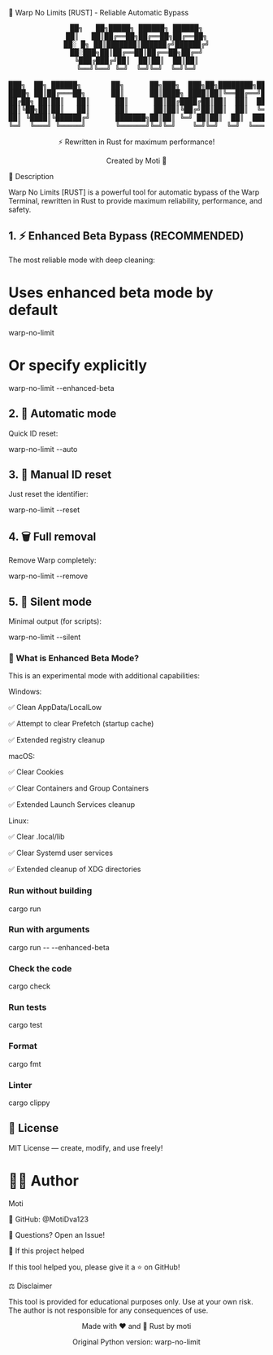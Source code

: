 🚀 Warp No Limits [RUST] - Reliable Automatic Bypass

<div align="center">

<pre>
██╗   ██╗█████╗ ██████╗ ██████╗
██║   ██║██╔══██╗██╔══██╗██╔══██╗
██░ █╗ ██║███████║██████╔╝██████╔╝
██░███╗██║██╔══██║██╔══██╗██╔═╝
╚███╔███╔╝██║  ██║██║  ██║██║
╚══╝╚══╝ ╚═╝  ╚═╝╚═╝  ╚═╝╚═╝

███╗  ██╗ ██████╗       ██╗      ██╗███╗  ███╗██╗████████╗███████╗
████╗ ██║██╔═══██╗      ██║      ██║████╗ ████║██║╚══██╔══╝██╔════╝
██╔██╗ ██║██║   ██║      ██║      ██║██╔████╔██║██║  ██║  ███████╗
██║╚██╗██║██║   ██║      ██║      ██║██║╚██╔╝██║██║  ██║  ╚════██║
██║ ╚████║╚██████╔╝      ███████╗██║██║ ╚═╝ ██║██║  ██║  ███████║
╚═╝  ╚═══╝ ╚═════╝       ╚══════╝╚═╝╚═╝    ╚═╝╚═╝  ╚═╝  ╚══════╝
</pre>

⚡ Rewritten in Rust for maximum performance!

Created by Moti 💫

</div>

📖 Description

Warp No Limits [RUST] is a powerful tool for automatic bypass of the Warp Terminal, rewritten in Rust to provide maximum reliability, performance, and safety.


## 1. ⚡ Enhanced Beta Bypass (RECOMMENDED)

The most reliable mode with deep cleaning:

# Uses enhanced beta mode by default
warp-no-limit

# Or specify explicitly
warp-no-limit --enhanced-beta




## 2. 🤖 Automatic mode

Quick ID reset:

warp-no-limit --auto


## 3. 🔄 Manual ID reset

Just reset the identifier:

warp-no-limit --reset


## 4. 🗑️ Full removal

Remove Warp completely:

warp-no-limit --remove


## 5. 🤫 Silent mode

Minimal output (for scripts):

warp-no-limit --silent





### 🔬 What is Enhanced Beta Mode?

This is an experimental mode with additional capabilities:

Windows:

✅ Clean AppData/LocalLow

✅ Attempt to clear Prefetch (startup cache)

✅ Extended registry cleanup

macOS:

✅ Clear Cookies

✅ Clear Containers and Group Containers

✅ Extended Launch Services cleanup

Linux:

✅ Clear .local/lib

✅ Clear Systemd user services

✅ Extended cleanup of XDG directories

### Run without building
cargo run

### Run with arguments
cargo run -- --enhanced-beta

### Check the code
cargo check

### Run tests
cargo test

### Format
cargo fmt

### Linter
cargo clippy


## 📜 License

MIT License — create, modify, and use freely!

# 👨‍💻 Author

Moti


🔗 GitHub: @MotiDva123


📧 Questions? Open an Issue!


🌟 If this project helped


If this tool helped you, please give it a ⭐ on GitHub!


⚖️ Disclaimer

This tool is provided for educational purposes only.
Use at your own risk. The author is not responsible for any consequences of use.

<div align="center">

Made with ❤️ and 🦀 Rust by moti

Original Python version: warp-no-limit

</div>



